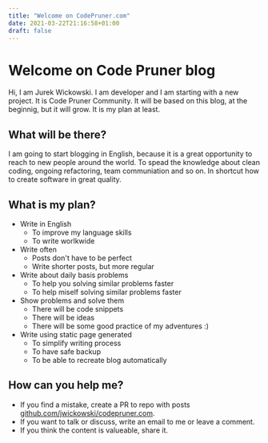 ```yaml
---
title: "Welcome on CodePruner.com"
date: 2021-03-22T21:16:58+01:00
draft: false
---
```


# Welcome on Code Pruner blog
Hi, I am Jurek Wickowski. I am developer and I am starting with a new project. It is Code Pruner Community. It will be based on this blog, at the beginnig, but it will grow. It is my plan at least.

## What will be there?
I am going to start blogging in English, because it is a great opportunity to reach to new people around the world. To spead the knowledge about clean coding, ongoing refactoring, team communiation and so on. In shortcut how to create software in great quality.

## What is my plan?
* Write in English
  * To improve my language skills
  * To write worlkwide
* Write often
  * Posts don't have to be perfect
  * Write shorter posts, but more regular
* Write about daily basis problems 
  * To help you solving similar problems faster
  * To help miself solving similar problems faster
* Show problems and solve them
  * There will be code snippets
  * There will be ideas
  * There will be some good practice of my adventures :)
* Write using static page generated
  * To simplify writing process
  * To have safe backup
  * To be able to recreate blog automatically

## How can you help me?
* If you find a mistake, create a PR to repo with posts [github.com/jwickowski/codepruner.com](https://github.com/jwickowski/codepruner.com).
* If you want to talk or discuss, write an email to me or leave a comment.
* If you think the content is valueable, share it.